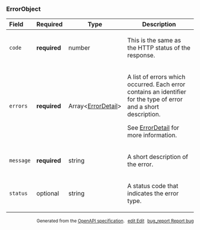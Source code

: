 <!--- This is a generated file, do not edit! -->
<!--- [START maps_http_schema_errorobject] -->
<h3 class="schema-object" id="ErrorObject">ErrorObject</h3>

| Field     | Required     | Type                                                   | Description                                                                                                                                                                                                                             |
| :-------- | ------------ | ------------------------------------------------------ | --------------------------------------------------------------------------------------------------------------------------------------------------------------------------------------------------------------------------------------- |
| `code`    | **required** | number                                                 | <div class="nonref-property-description"><p>This is the same as the HTTP status of the response.</p></div>                                                                                                                              |
| `errors`  | **required** | Array&lt;[ErrorDetail](#ErrorDetail "ErrorDetail")&gt; | <div class="ref-property-description"><p>A list of errors which occurred. Each error contains an identifier for the type of error and a short description.</p><p>See <a href="#ErrorDetail">ErrorDetail</a> for more information.</div> |
| `message` | **required** | string                                                 | <div class="nonref-property-description"><p>A short description of the error.</p></div>                                                                                                                                                 |
| `status`  | optional     | string                                                 | <div class="nonref-property-description"><p>A status code that indicates the error type.</p></div>                                                                                                                                      |

<p style="text-align: right; font-size: smaller;">Generated from the <a class="gc-analytics-event" data-category="GMP" data-label="openapi-github" href="https://github.com/googlemaps/openapi-specification" title="Google Maps Platform OpenAPI Specification" class="external">OpenAPI specification</a>.
<a class="gc-analytics-event" data-category="GMP" data-label="openapi-github-maps-http-schema-errorobject" data-action="edit" style="margin-left: 5px;" href="https://github.com/googlemaps/openapi-specification/blob/main/specification/schemas/ErrorObject.yml" title="Edit on GitHub"><span class="material-icons">edit</span> Edit</a>
<a class="gc-analytics-event" data-category="GMP" data-label="openapi-github-maps-http-schema-errorobject" data-action="bug" style="margin-left: 5px;" href="https://github.com/googlemaps/openapi-specification/issues/new?assignees=&labels=type%3A+bug%2C+triage+me&template=bug_report.md&title=[schemas] Bug - ErrorObject" title="File bug for schemas on GitHub"><span class="material-icons">bug_report</span> Report bug</a>
</p>

<!--- [END maps_http_schema_errorobject] -->
